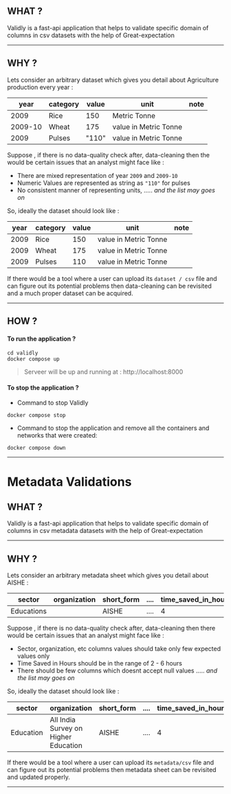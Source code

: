 ## WHAT ? 

Validly is a fast-api application that helps to validate specific domain of columns in csv datasets with the help of Great-expectation

------ 

## WHY ? 

Lets consider an arbitrary dataset which gives you detail about Agriculture production every year : 

|year|category|value|unit|note|
|-|-|-|-|-|
|2009|Rice|150|Metric Tonne||
|2009-10|Wheat|175|value in Metric Tonne||
|2009|Pulses|"110"|value in Metric Tonne||

Suppose , if there is no data-quality check after, data-cleaning then the would be certain issues that an analyst might face like : 
- There are mixed representation of year `2009` and `2009-10` 
- Numeric Values are represented as string as `"110"` for pulses
- No consistent manner of representing units, 
..... *and the list may goes on*

So, ideally the dataset should look like : 

|year|category|value|unit|note|
|-|-|-|-|-|
|2009|Rice|150|value in Metric Tonne||
|2009|Wheat|175|value in Metric Tonne||
|2009|Pulses|110|value in Metric Tonne||

If there would be a tool where a user can upload its `dataset / csv` file and can figure out its potential problems then data-cleaning can be revisited and a much proper dataset can be acquired.

------

## HOW ? 

#### To run the application ? 

```
cd validly
docker compose up
```
> Serveer will be up and running at :  http://localhost:8000


#### To stop the application ? 

- Command to stop Validly 

```
docker compose stop
```

- Command to stop the application and remove all the containers and networks that were created:

```
docker compose down
```

----------------------------------------------------------------

# Metadata Validations


## WHAT ? 

Validly is a fast-api application that helps to validate specific domain of columns in csv metadata datasets with the help of Great-expectation

------ 

## WHY ? 

Lets consider an arbitrary metadata sheet which gives you detail about AISHE : 

|sector|organization|short_form|....|time_saved_in_hours|price|
|-|-|-|-|-|-|
|Educations||AISHE|....|4|1996|

Suppose , if there is no data-quality check after, data-cleaning then there would be certain issues that an analyst might face like : 
- Sector, organization, etc columns values should take only few expected values only
- Time Saved in Hours should be in the range of 2 - 6 hours
- There should be few columns which doesnt accept null values 
..... *and the list may goes on*

So, ideally the dataset should look like : 

|sector|organization|short_form|....|time_saved_in_hours|price|
|-|-|-|-|-|-|
|Education|All India Survey on Higher Education|AISHE|....|4|1996|

If there would be a tool where a user can upload its `metadata/csv` file and can figure out its potential problems then metadata sheet can be revisited and updated properly.

------